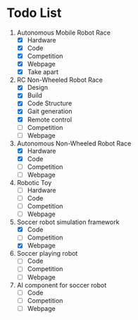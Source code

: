 # Todo List


1. Autonomous Mobile Robot Race
	- [x] Hardware
	- [x] Code
	- [x] Competition
	- [x] Webpage
	- [x] Take apart 
2. RC Non-Wheeled Robot Race
	- [x] Design
	- [x] Build
	- [x] Code Structure
	- [x] Gait generation
	- [x] Remote control
	- [ ] Competition
	- [ ] Webpage
3. Autonomous Non-Wheeled Robot Race
	- [x] Hardware
	- [x] Code
	- [ ] Competition
	- [ ] Webpage
4. Robotic Toy
	- [ ] Hardware
	- [ ] Code
	- [ ] Competition
	- [ ] Webpage
5. Soccer robot simulation framework
	- [x] Code
	- [ ] Competition
	- [x] Webpage
6. Soccer playing robot
	- [ ] Code
	- [ ] Competition
	- [ ] Webpage
7. AI component for soccer robot
	- [ ] Code
	- [ ] Competition
	- [ ] Webpage
